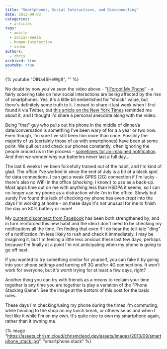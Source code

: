 ```yaml
---
title: "Smartphones, Social Interactions, and Disconnecting"
date: 2013-09-03
categories:
  - articles
tags:
  - mobile
  - social-media
  - human-interaction
  - video
authors:
  - chris
archived: true
youtube: true
---
```


{% youtube "OINa46HeWg8", "" %}

No doubt by now you've seen the video above - "[I Forgot My Phone](http://youtu.be/OINa46HeWg8)" - a fairly sobering take on how social interactions are being affected by the rise of smartphones. Yes, it's a little bit embellished for "shock" value, but there's definitely some truth to it. I meant to share it last week when I first found it via Twitter, but [this article on the New York Times](http://bits.blogs.nytimes.com/2013/09/01/disruptions-more-connected-yet-more-alone/?src=me&ref=general "Disruptions: More Connected, Yet More Alone") reminded me about it, and I thought I'd share a personal anecdote along with the video:

Being "that" guy who pulls out his phone in the middle of dinner/a date/conversation is something I've been wary of for a a year or two now. Even though, I'm sure I've still been him more than once. Possibly the majority of us (certainly those of us with smartphones) have been at some point. We pull out and check our phones constantly, often ignoring the people around us in the process - [sometimes for an imagined notification](http://www.psychologytoday.com/blog/rewired-the-psychology-technology/201305/phantom-pocket-vibration-syndrome "Phantom Pocket Vibration Syndrome"). And then we wonder why our batteries never last a full day...

The last 6 weeks I've been forcefully trained out of the habit, and I'm kind of glad. The office I've worked in since the end of July is a bit of a black spot for data connections. I can get a weak GPRS (2G) connection if I'm lucky - there's also no WiFi in the office (_shocking_, I know!) to use as a back-up. Most apps time out on me with anything less than HSDPA it seems, so I can no longer use my phone as a distraction while I'm in the office. Slowly but surely I've found this lack of checking my phone has even crept into the days I'm working at home - on these days it's not unusual for me to finish the day on 80% battery or more!

My [current disconnect from Facebook](/blog/forget-deleting-even-deactivating-your-facebook-account-can-be-difficult/ "Forget Deleting: Even Deactivating Your Facebook Account Can Be Difficult") has been both strengthened by, and in turn reinforced this new habit and the idea I don't need to be checking my notifications all the time. I'm finding that even if I do hear the tell-tale "ding" of a notification I'm less likely to rush and check it immediately. I may be imagining it, but I'm feeling a little less anxious these last few days, perhaps because I'm finally at a point I'm not anticipating when my phone is going to go off next.

If you wanted to try something similar for yourself, you can fake it by going into your phone settings and turning off 3G and/or 4G connections. It won't work for everyone, but it's worth trying for at least a few days, right?

Another thing you can try with friends as a means to reclaim your time together is any time you are together is play a variation of the "Phone Stacking Game". See the image at the bottom of this post for the basic rules.

These days I'm checking/using my phone during the times I'm commuting, while heading to the shop on my lunch break, or otherwise as and when I feel like it while I'm on my own. It's quite nice to own my smartphone again, rather than it owning me.

{% image "https://assets.chrism.cloud/chrismcleod.dev/assets/images/2013/09/smartphone_stack.jpg", "smartphone stack" %}
